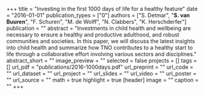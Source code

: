 +++
title = "Investing in the first 1000 days of life for a healthy feature"
date = "2016-01-01"
publication_types = ["0"]
authors = ["S. Detmar", "**S. van Buuren**", "F. Schuren", "M. de Wolff", "N. Clabbers", "K. Herschderfer"]
publication = ""
abstract = "Investments in child health and wellbeing are necessary to ensure a healthy and productive adulthood, and robust communities and societies. In this paper, we will discuss the latest insights into child health and summarize how TNO contributes to a healthy start to life through a collaborative effort involving various sectors and disciplines."
abstract_short = ""
image_preview = ""
selected = false
projects = []
tags = []
url_pdf = "publications/2016-1000days.pdf"
url_preprint = ""
url_code = ""
url_dataset = ""
url_project = ""
url_slides = ""
url_video = ""
url_poster = ""
url_source = ""
math = true
highlight = true
[header]
image = ""
caption = ""
+++
